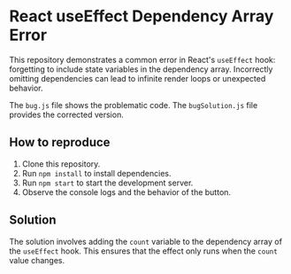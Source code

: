 # React useEffect Dependency Array Error
This repository demonstrates a common error in React's `useEffect` hook: forgetting to include state variables in the dependency array.  Incorrectly omitting dependencies can lead to infinite render loops or unexpected behavior.

The `bug.js` file shows the problematic code. The `bugSolution.js` file provides the corrected version.

## How to reproduce
1. Clone this repository.
2. Run `npm install` to install dependencies.
3. Run `npm start` to start the development server.
4. Observe the console logs and the behavior of the button.

## Solution
The solution involves adding the `count` variable to the dependency array of the `useEffect` hook.  This ensures that the effect only runs when the `count` value changes.